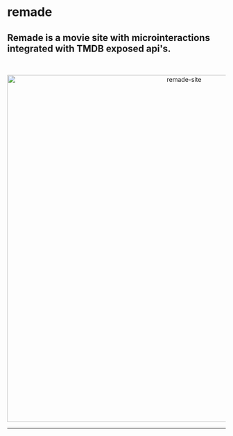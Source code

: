 # remade


Remade is a movie site with microinteractions integrated with TMDB exposed api's.
---

<br>
<p align="center"><img width=800 alt="remade-site" src="https://i.ibb.co/WB7Z4rY/remade.png" ></p>


---

